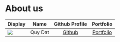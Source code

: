 # About us


Display |  Name   | Github Profile | Portfolio 
--------|:-------:|:--------------:|:---------:
![](https://via.placeholder.com/100.png?text=Photo) | Quy Dat | [Github](https://github.com/) | [Portfolio](docs/team/johndoe.md)


